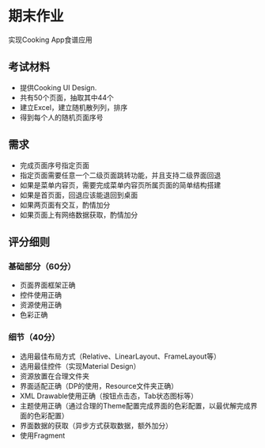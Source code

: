 # 期末作业

实现Cooking App食谱应用

## 考试材料

* 提供Cooking UI Design.
* 共有50个页面，抽取其中44个
* 建立Excel，建立随机散列列，排序
* 得到每个人的随机页面序号

## 需求

* 完成页面序号指定页面
* 指定页面需要任意一个二级页面跳转功能，并且支持二级界面回退
* 如果是菜单内容页，需要完成菜单内容页所属页面的简单结构搭建
* 如果是首页面，回退应该能退回到桌面
* 如果两页面有交互，酌情加分
* 如果页面上有网络数据获取，酌情加分

## 评分细则

### 基础部分（60分）

* 页面界面框架正确
* 控件使用正确
* 资源使用正确
* 色彩正确

### 细节（40分）

* 选用最佳布局方式（Relative、LinearLayout、FrameLayout等）
* 选用最佳控件（实现Material Design）
* 资源放置在合理文件夹
* 界面适配正确（DP的使用，Resource文件夹正确）
* XML Drawable使用正确（按钮点击态，Tab状态图标等）
* 主题使用正确（通过合理的Theme配置完成界面的色彩配置，以最优解完成界面的色彩配置）
* 界面数据的获取（异步方式获取数据，额外加分）
* 使用Fragment